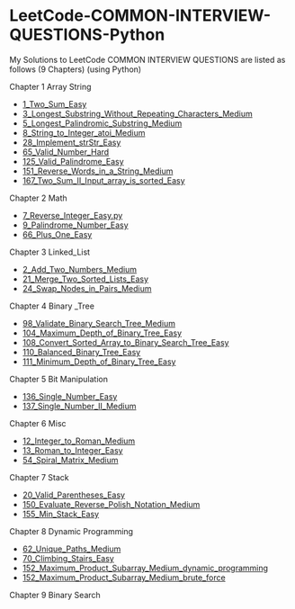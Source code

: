# LeetCode-COMMON-INTERVIEW-QUESTIONS-Python
My Solutions to LeetCode COMMON INTERVIEW QUESTIONS are listed as follows (9 Chapters) (using Python)

Chapter 1 Array String
- [1_Two_Sum_Easy](https://github.com/Mickey0521/LeetCode-COMMON-INTERVIEW-QUESTIONS-Python/blob/main/two_sum.py)
- [3_Longest_Substring_Without_Repeating_Characters_Medium](https://github.com/Mickey0521/LeetCode-COMMON-INTERVIEW-QUESTIONS-Python/blob/main/longest_substring_without_repeating_characters.py)
- [5_Longest_Palindromic_Substring_Medium](https://github.com/Mickey0521/LeetCode-COMMON-INTERVIEW-QUESTIONS-Python/blob/main/longest_palindromic_substring.py)
- [8_String_to_Integer_atoi_Medium](https://github.com/Mickey0521/LeetCode-COMMON-INTERVIEW-QUESTIONS-Python/blob/main/string_to_integer.py)
- [28_Implement_strStr_Easy](https://github.com/Mickey0521/LeetCode-COMMON-INTERVIEW-QUESTIONS-Python/blob/main/implement_strStr.py)
- [65_Valid_Number_Hard](https://github.com/Mickey0521/LeetCode-COMMON-INTERVIEW-QUESTIONS-Python/blob/main/valid_number.py)
- [125_Valid_Palindrome_Easy](https://github.com/Mickey0521/LeetCode-COMMON-INTERVIEW-QUESTIONS-Python/blob/main/valid_palindrome.py)
- [151_Reverse_Words_in_a_String_Medium](https://github.com/Mickey0521/LeetCode-COMMON-INTERVIEW-QUESTIONS-Python/blob/main/reverse_words_in_a_string.py)
- [167_Two_Sum_II_Input_array_is_sorted_Easy](https://github.com/Mickey0521/LeetCode-COMMON-INTERVIEW-QUESTIONS-Python/blob/main/two_sum_II.py)

Chapter 2 Math
- [7_Reverse_Integer_Easy.py](https://github.com/Mickey0521/LeetCode-COMMON-INTERVIEW-QUESTIONS-Python/blob/main/reverse_integer.py)
- [9_Palindrome_Number_Easy](https://github.com/Mickey0521/LeetCode-COMMON-INTERVIEW-QUESTIONS-Python/blob/main/palindrome_number.py)
- [66_Plus_One_Easy](https://github.com/Mickey0521/LeetCode-COMMON-INTERVIEW-QUESTIONS-Python/blob/main/plus_one.py)

Chapter 3 Linked_List
- [2_Add_Two_Numbers_Medium](https://github.com/Mickey0521/LeetCode-COMMON-INTERVIEW-QUESTIONS-Python/blob/main/add_two_numbers.py)
- [21_Merge_Two_Sorted_Lists_Easy](https://github.com/Mickey0521/LeetCode-COMMON-INTERVIEW-QUESTIONS-Python/blob/main/merge_two_sorted_lists.py)
- [24_Swap_Nodes_in_Pairs_Medium](https://github.com/Mickey0521/LeetCode-COMMON-INTERVIEW-QUESTIONS-Python/blob/main/swap_nodes_in_pairs.py)

Chapter 4 Binary _Tree
- [98_Validate_Binary_Search_Tree_Medium](https://github.com/Mickey0521/LeetCode-COMMON-INTERVIEW-QUESTIONS-Python/blob/main/validate_binary_search_tree.py)
- [104_Maximum_Depth_of_Binary_Tree_Easy](https://github.com/Mickey0521/LeetCode-COMMON-INTERVIEW-QUESTIONS-Python/blob/main/maximum_depth_of_binary_tree.py)
- [108_Convert_Sorted_Array_to_Binary_Search_Tree_Easy](https://github.com/Mickey0521/LeetCode-COMMON-INTERVIEW-QUESTIONS-Python/blob/main/convert_sorted_array_to_binary_search_tree.py)
- [110_Balanced_Binary_Tree_Easy](https://github.com/Mickey0521/LeetCode-COMMON-INTERVIEW-QUESTIONS-Python/blob/main/balanced_binary_tree.py)
- [111_Minimum_Depth_of_Binary_Tree_Easy](https://github.com/Mickey0521/LeetCode-COMMON-INTERVIEW-QUESTIONS-Python/blob/main/minimum_depth_of_binary_tree.py)

Chapter 5 Bit Manipulation
- [136_Single_Number_Easy](https://github.com/Mickey0521/LeetCode-COMMON-INTERVIEW-QUESTIONS-Python/blob/main/single_number.py)
- [137_Single_Number_II_Medium](https://github.com/Mickey0521/LeetCode-COMMON-INTERVIEW-QUESTIONS-Python/blob/main/single_number_II.py)

Chapter 6 Misc
- [12_Integer_to_Roman_Medium](https://github.com/Mickey0521/LeetCode-COMMON-INTERVIEW-QUESTIONS-Python/blob/main/integer_to_roman.py)
- [13_Roman_to_Integer_Easy](https://github.com/Mickey0521/LeetCode-COMMON-INTERVIEW-QUESTIONS-Python/blob/main/roman_to_integer.py)
- [54_Spiral_Matrix_Medium](https://github.com/Mickey0521/LeetCode-COMMON-INTERVIEW-QUESTIONS-Python/blob/main/spiral_matrix.py)

Chapter 7 Stack
- [20_Valid_Parentheses_Easy](https://github.com/Mickey0521/LeetCode-COMMON-INTERVIEW-QUESTIONS-Python/blob/main/valid_parentheses.py)
- [150_Evaluate_Reverse_Polish_Notation_Medium](https://github.com/Mickey0521/LeetCode-COMMON-INTERVIEW-QUESTIONS-Python/blob/main/evaluate_reverse_polish_notation.py)
- [155_Min_Stack_Easy](https://github.com/Mickey0521/LeetCode-COMMON-INTERVIEW-QUESTIONS-Python/blob/main/min_stack.py)

Chapter 8 Dynamic Programming
- [62_Unique_Paths_Medium](https://github.com/Mickey0521/LeetCode-COMMON-INTERVIEW-QUESTIONS-Python/blob/main/unique_paths.py)
- [70_Climbing_Stairs_Easy](https://github.com/Mickey0521/LeetCode-COMMON-INTERVIEW-QUESTIONS-Python/blob/main/climbing_stairs.py)
- [152_Maximum_Product_Subarray_Medium_dynamic_programming](https://github.com/Mickey0521/LeetCode-COMMON-INTERVIEW-QUESTIONS-Python/blob/main/maximum_product_subarray.py)
- [152_Maximum_Product_Subarray_Medium_brute_force](https://github.com/Mickey0521/LeetCode-COMMON-INTERVIEW-QUESTIONS-Python/blob/main/maximum_product_subarray_brute_force.py)

Chapter 9 Binary Search
